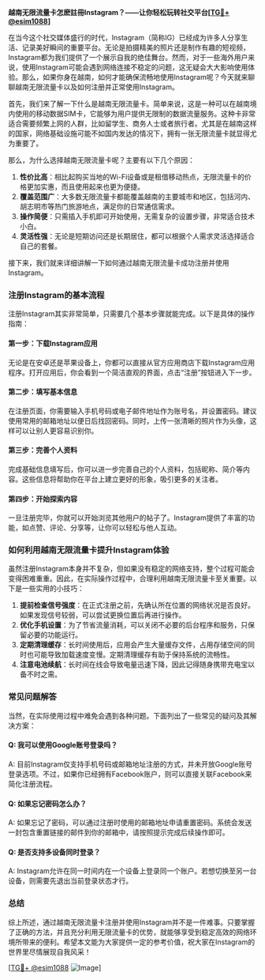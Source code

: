 **越南无限流量卡怎麽註冊Instagram？——让你轻松玩转社交平台[[TG💪+ @esim1088](https://t.me/s/esim1088)]**

在当今这个社交媒体盛行的时代，Instagram（简称IG）已经成为许多人分享生活、记录美好瞬间的重要平台。无论是拍摄精美的照片还是制作有趣的短视频，Instagram都为我们提供了一个展示自我的绝佳舞台。然而，对于一些海外用户来说，使用Instagram可能会遇到网络连接不稳定的问题，这无疑会大大影响使用体验。那么，如果你身在越南，如何才能确保流畅地使用Instagram呢？今天就来聊聊越南无限流量卡以及如何注册并正常使用Instagram。

首先，我们来了解一下什么是越南无限流量卡。简单来说，这是一种可以在越南境内使用的移动数据SIM卡，它能够为用户提供无限制的数据流量服务。这种卡非常适合需要频繁上网的人群，比如留学生、商务人士或者旅行者。尤其是在越南这样的国家，网络基础设施可能不如国内发达的情况下，拥有一张无限流量卡就显得尤为重要了。

那么，为什么选择越南无限流量卡呢？主要有以下几个原因：

1. **性价比高**：相比起购买当地的Wi-Fi设备或是租借移动热点，无限流量卡的价格更加实惠，而且使用起来也更为便捷。
2. **覆盖范围广**：大多数无限流量卡都能覆盖越南的主要城市和地区，包括河内、胡志明市等热门旅游地点，满足你的日常通信需求。
3. **操作简便**：只需插入手机即可开始使用，无需复杂的设置步骤，非常适合技术小白。
4. **灵活性强**：无论是短期访问还是长期居住，都可以根据个人需求灵活选择适合自己的套餐。

接下来，我们就来详细讲解一下如何通过越南无限流量卡成功注册并使用Instagram。

### 注册Instagram的基本流程

注册Instagram其实非常简单，只需要几个基本步骤就能完成。以下是具体的操作指南：

#### 第一步：下载Instagram应用
无论是在安卓还是苹果设备上，你都可以直接从官方应用商店下载Instagram应用程序。打开应用后，你会看到一个简洁直观的界面，点击“注册”按钮进入下一步。

#### 第二步：填写基本信息
在注册页面，你需要输入手机号码或电子邮件地址作为账号名，并设置密码。建议使用常用的邮箱地址以便日后找回密码。同时，上传一张清晰的照片作为头像，这样可以让别人更容易识别你。

#### 第三步：完善个人资料
完成基础信息填写后，你可以进一步完善自己的个人资料，包括昵称、简介等内容。这些信息将帮助你在平台上建立更好的形象，吸引更多的关注者。

#### 第四步：开始探索内容
一旦注册完毕，你就可以开始浏览其他用户的帖子了。Instagram提供了丰富的功能，如点赞、评论、分享等，让你可以轻松与他人互动。

### 如何利用越南无限流量卡提升Instagram体验

虽然注册Instagram本身并不复杂，但如果没有稳定的网络支持，整个过程可能会变得困难重重。因此，在实际操作过程中，合理利用越南无限流量卡至关重要。以下是一些实用的小技巧：

1. **提前检查信号强度**：在正式注册之前，先确认所在位置的网络状况是否良好。如果发现信号较弱，可以尝试更换位置后再进行操作。
2. **优化手机设置**：为了节省流量消耗，可以关闭不必要的后台程序和服务，只保留必要的功能运行。
3. **定期清理缓存**：长时间使用后，应用会产生大量缓存文件，占用存储空间的同时也可能导致加载速度变慢。定期清理缓存有助于保持系统的流畅性。
4. **注意电池续航**：长时间在线会导致电量迅速下降，因此记得随身携带充电宝以备不时之需。

### 常见问题解答

当然，在实际使用过程中难免会遇到各种问题。下面列出了一些常见的疑问及其解决方案：

#### Q: 我可以使用Google账号登录吗？
A: 目前Instagram仅支持手机号码或邮箱地址注册的方式，并未开放Google账号登录选项。不过，如果你已经拥有Facebook账户，则可以直接关联Facebook来简化注册流程。

#### Q: 如果忘记密码怎么办？
A: 如果忘记了密码，可以通过注册时使用的邮箱地址申请重置密码。系统会发送一封包含重置链接的邮件到你的邮箱中，请按照提示完成后续操作即可。

#### Q: 是否支持多设备同时登录？
A: Instagram允许在同一时间内在一个设备上登录同一个账户。若想切换至另一台设备，则需要先退出当前登录状态才行。

### 总结

综上所述，通过越南无限流量卡注册并使用Instagram并不是一件难事。只要掌握了正确的方法，并且充分利用无限流量卡的优势，就能够享受到稳定高效的网络环境所带来的便利。希望本文能为大家提供一定的参考价值，祝大家在Instagram的世界里尽情展现自我风采！

[[TG💪+ @esim1088](https://t.me/s/esim1088) ![Image](https://i.postimg.cc/4NQfJmqS/Snipaste-2025-05-13-00-14-12.png)]